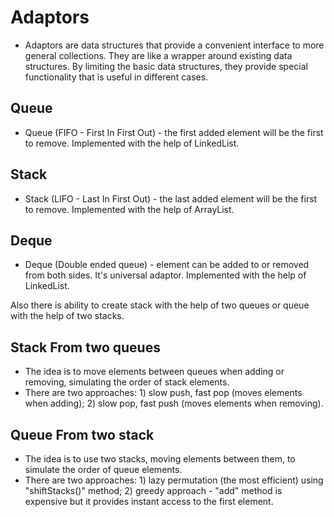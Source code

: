 # Adaptors
- Adaptors are data structures that provide a convenient interface to more general collections. They are like a wrapper around existing data structures. By limiting the basic data structures, they provide special functionality that is useful in different cases.
## Queue
- Queue (FIFO - First In First Out) - the first added element will be the first to remove. Implemented with the help of LinkedList.
## Stack
- Stack (LIFO - Last In First Out) - the last added element will be the first to remove. Implemented with the help of ArrayList.
## Deque
- Deque (Double ended queue) - element can be added to or removed from both sides. It's universal adaptor. Implemented with the help of LinkedList.

Also there is ability to create stack with the help of two queues or queue with the help of two stacks.

## Stack From two queues
- The idea is to move elements between queues when adding or removing, simulating the order of stack elements.
- There are two approaches: 1) slow push, fast pop (moves elements when adding); 2) slow pop, fast push (moves elements when removing).
## Queue From two stack
- The idea is to use two stacks, moving elements between them, to simulate the order of queue elements.
- There are two approaches: 1) lazy permutation (the most efficient) using "shiftStacks()" method; 2) greedy approach - "add" method is expensive but it provides instant access to the first element.
